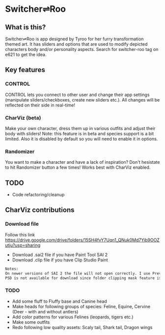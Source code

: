 # Switcher⇌Roo

## What is this?

Switcher⇌Roo is app designed by Tyroo for her furry transformation themed art. It has sliders and options that are used to modify depicted characters body and/or personality aspects. Search for switcher-roo tag on e621 to get the idea.

## Key features

### CONTROL
CONTROL lets you connect to other user and change their app settings (manipulate sliders/checkboxes, create new sliders etc.). All changes will be reflected on their side in real-time!

### CharViz (beta)
Make your own character, dress them up in various outfits and adjust their body with sliders! Note: this feature is in beta and species support is a bit limited. Also it is disabled by default so you will need to enable it in options.

### Randomizer
You want to make a character and have a lack of inspiration? Don't hesistate to hit Randomizer button a few times! Works best with CharViz enabled.

## TODO

- Code refactoring/cleanup

## CharViz contributions

### Download file

Follow this link https://drive.google.com/drive/folders/15SH4fvY7Uqn1_QNuk0Md7Yib9OOZutju?usp=sharing

- Download .sai2 file if you have Paint Tool SAI 2
- Download .clip file if you have Clip Studio Paint

```html
Notes: 
On newer versions of SAI 2 the file will not open correctly. I use Preview 2019.05.21 and it opens fine
PSD is not available for download since folder clipping mask feature is used which Photoshop does not support
```

### TODO

- Add some fluff to Fluffy base and Canine head
- Make heads for following groups of species: Feline, Equine, Cervine (Deer - with and without antlers)
- Add color patterns for various Felines (leopards, tigers etc.)
- Make some outfits
- Redo following low quality assets: Scaly tail, Shark tail, Dragon wings